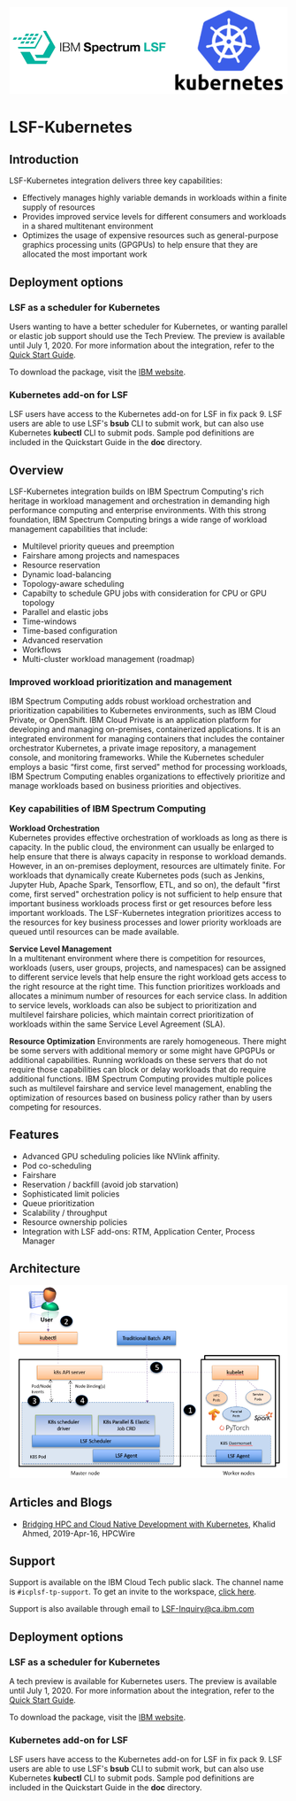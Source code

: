 
![Logos](doc/images/k8s-lsf-logos.png)

# LSF-Kubernetes

## Introduction
LSF-Kubernetes integration delivers three key capabilities:
* Effectively manages highly variable demands in workloads within a finite supply of resources
* Provides improved service levels for different consumers and workloads in a shared multitenant environment
* Optimizes the usage of expensive resources such as general-purpose graphics processing units (GPGPUs) to help ensure that they are allocated the most important work

## Deployment options

### LSF as a scheduler for Kubernetes

Users wanting to have a better scheduler for Kubernetes, or wanting parallel or elastic job support should use the Tech Preview.
The preview is available until July 1, 2020. For more information about the integration, refer to the [Quick Start Guide](https://github.com/IBMSpectrumComputing/lsf-kubernetes/blob/master/doc/IBM_Spectrum_Computing_Cloud_Pak_Quickstart_Guide.pdf).

To download the package, visit the [IBM website](http://ibm.biz/LSFKubernetes).

### Kubernetes add-on for LSF

LSF users have access to the Kubernetes add-on for LSF in fix pack 9.  LSF users are able to use LSF's **bsub** CLI to submit work, but can also use Kubernetes **kubectl** CLI to submit pods.  Sample pod definitions are included in the Quickstart Guide in the **doc** directory.


## Overview
LSF-Kubernetes integration builds on IBM Spectrum Computing's rich heritage in workload management and orchestration in demanding high performance computing and enterprise environments. With this strong foundation, IBM Spectrum Computing brings a wide range of workload management capabilities that include:
* Multilevel priority queues and preemption
* Fairshare among projects and namespaces
* Resource reservation
* Dynamic load-balancing
* Topology-aware scheduling
* Capabilty to schedule GPU jobs with consideration for CPU or GPU topology
* Parallel and elastic jobs
* Time-windows
* Time-based configuration
* Advanced reservation
* Workflows
* Multi-cluster workload management (roadmap)

### Improved workload prioritization and management
IBM Spectrum Computing adds robust workload orchestration and prioritization capabilities to Kubernetes environments, such as IBM Cloud Private, or OpenShift. IBM Cloud Private is an application platform for developing and managing on-premises, containerized applications. It is an integrated environment for managing containers that includes the container orchestrator Kubernetes, a private image repository, a management console, and monitoring frameworks.
While the Kubernetes scheduler employs a basic “first come, first served" method for processing workloads, IBM Spectrum Computing enables organizations to effectively prioritize and manage workloads based on business priorities and objectives. 

### Key capabilities of IBM Spectrum Computing
**Workload Orchestration**  
Kubernetes provides effective orchestration of workloads as long as there is capacity. In the public cloud, the environment can usually be enlarged to help ensure that there is always capacity in response to workload demands. However, in an on-premises deployment, resources are ultimately finite. For workloads that dynamically create Kubernetes pods (such as Jenkins, Jupyter Hub, Apache Spark, Tensorflow, ETL, and so on), the default "first come, first served" orchestration policy is not sufficient to help ensure that important business workloads process first or get resources before less important workloads.  The LSF-Kubernetes integration prioritizes access to the resources for key business processes and lower priority workloads are queued until resources can be made available.

**Service Level Management**  
In a multitenant environment where there is competition for resources, workloads (users, user groups, projects, and namespaces) can be assigned to different service levels that help ensure the right workload gets access to the right resource at the right time. This function prioritizes workloads and allocates a minimum number of resources for each service class. In addition to service levels, workloads can also be subject to prioritization and multilevel fairshare policies, which maintain correct prioritization of workloads within the same Service Level Agreement (SLA). 

**Resource Optimization**
Environments are rarely homogeneous. There might be some servers with additional memory or some might have GPGPUs or additional capabilities. Running workloads on these servers that do not require those capabilities can block or delay workloads that do require additional functions. IBM Spectrum Computing provides multiple polices such as multilevel fairshare and service level management, enabling the optimization of resources based on business policy rather than by users competing for resources.

## Features
- Advanced GPU scheduling policies like NVlink affinity.
- Pod co-scheduling
- Fairshare
- Reservation / backfill (avoid job starvation)
- Sophisticated limit policies
- Queue prioritization
- Scalability / throughput
- Resource ownership policies
- Integration with LSF add-ons: RTM, Application Center, Process Manager

## Architecture

![Architecture](doc/images/arch2.png)

## Articles and Blogs

- [Bridging HPC and Cloud Native Development with Kubernetes](https://www.hpcwire.com/solution_content/ibm/cross-industry/bridging-hpc-and-cloud-native-development-with-kubernetes/), Khalid Ahmed, 2019-Apr-16, HPCWire

## Support

Support is available on the IBM Cloud Tech public slack.  The channel name is `#icplsf-tp-support`.  To get an invite to the workspace, [click here](http://ibm.biz/BdsHmN).

Support is also available through email to LSF-Inquiry@ca.ibm.com

## Deployment options

### LSF as a scheduler for Kubernetes

A tech preview is available for Kubernetes users. The preview is available until July 1, 2020. For more information about the integration, refer to the [Quick Start Guide](https://github.com/IBMSpectrumComputing/lsf-kubernetes/blob/master/doc/IBM_Spectrum_Computing_Cloud_Pak_Quickstart_Guide.pdf).

To download the package, visit the [IBM website](https://epwt-www.mybluemix.net/software/support/trial/cst/welcomepage.wss?siteId=548&tabId=1091&w=1&_ga=2.248881479.1380170776.1576783491-1713667621.1568643347).

### Kubernetes add-on for LSF

LSF users have access to the Kubernetes add-on for LSF in fix pack 9.  LSF users are able to use LSF's **bsub** CLI to submit work, but can also use Kubernetes **kubectl** CLI to submit pods.  Sample pod definitions are included in the Quickstart Guide in the **doc** directory.


